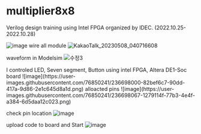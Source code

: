 # multiplier8x8
Verilog design training using Intel FPGA organized by IDEC. (2022.10.25-2022.10.28)


![image](https://user-images.githubusercontent.com/76850241/236697549-d75c57d7-7c58-4f5c-b923-3e5c54988368.png)
wire all module
![KakaoTalk_20230508_040716608](https://user-images.githubusercontent.com/76850241/236697693-1909ed23-7410-4e2f-bada-8c9fe12e1196.jpg)

waveform in Modelsim
![수정3](https://user-images.githubusercontent.com/76850241/236697719-16fb5dbf-14fc-44f9-ad5b-25e3708744ab.PNG)



<FPGA PWM>
 I controled LED, Seven segment, Button using intel FPGA, Altera DE1-Soc board
![image](https://user-images.githubusercontent.com/76850241/236698000-82bef6c7-90dd-417a-9d86-2e1c645d8a1d.png)
  alloacted pins
  ![image](https://user-images.githubusercontent.com/76850241/236698067-1279114f-77b3-4e4f-a384-6d5daa12c023.png)
  
  check pin location
  ![image](https://user-images.githubusercontent.com/76850241/236698097-f8d29c6c-494f-4f21-a7ff-d2a9ed1cfb99.png)
  
upload code to board and Start
![image](https://user-images.githubusercontent.com/76850241/236698121-d240097a-f198-475c-9b93-90f9675d5657.png)

